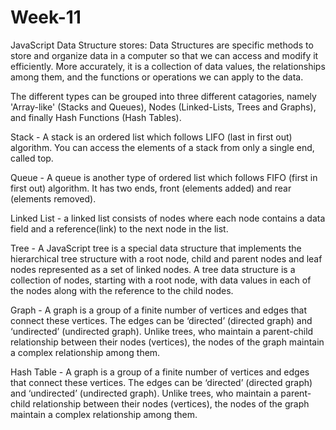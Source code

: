 # Week-11

JavaScript Data Structure stores:
Data Structures are specific methods to store and organize data in a computer so that we can access and modify it efficiently. More accurately, it is a collection of data values, the relationships among them, and the functions or operations we can apply to the data. 

The different types can be grouped into three different catagories, namely 'Array-like' (Stacks and Queues), Nodes (Linked-Lists, Trees and Graphs), and finally Hash Functions (Hash Tables).

Stack - A stack is an ordered list which follows LIFO (last in first out) algorithm. You can access the elements of a stack from only a single end, called top. 

Queue - A queue is another type of ordered list which follows FIFO (first in first out) algorithm. It has two ends, front (elements added) and rear (elements removed).

Linked List -  a linked list consists of nodes where each node contains a data field and a reference(link) to the next node in the list.

Tree - A JavaScript tree is a special data structure that implements the hierarchical tree structure with a root node, child and parent nodes and leaf nodes represented as a set of linked nodes. A tree data structure is a collection of nodes, starting with a root node, with data values in each of the nodes along with the reference to the child nodes. 

Graph - A graph is a group of a finite number of vertices and edges that connect these vertices. The edges can be ‘directed’ (directed graph) and ‘undirected’ (undirected graph). Unlike trees, who maintain a parent-child relationship between their nodes (vertices), the nodes of the graph maintain a complex relationship among them.

Hash Table - A graph is a group of a finite number of vertices and edges that connect these vertices. The edges can be ‘directed’ (directed graph) and ‘undirected’ (undirected graph). Unlike trees, who maintain a parent-child relationship between their nodes (vertices), the nodes of the graph maintain a complex relationship among them.